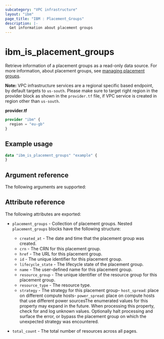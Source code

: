 ```yaml
---
subcategory: "VPC infrastructure"
layout: "ibm"
page_title: "IBM : Placement_Groups"
description: |-
  Get information about placement groups
---
```


# ibm_is_placement_groups

Retrieve information of a placement groups as a read-only data source. For more information, about placement groups, see [managing placement groups](https://cloud.ibm.com/docs/vpc?topic=vpc-managing-placement-group&interface=ui).

**Note:** 
VPC infrastructure services are a regional specific based endpoint, by default targets to `us-south`. Please make sure to target right region in the provider block as shown in the `provider.tf` file, if VPC service is created in region other than `us-south`.

**provider.tf**

```terraform
provider "ibm" {
  region = "eu-gb"
}
```

## Example usage

```terraform
data "ibm_is_placement_groups" "example" {
}
```

## Argument reference

The following arguments are supported:


## Attribute reference

The following attributes are exported:

- `placement_groups` - Collection of placement groups. Nested `placement_groups` blocks have the following structure:
	- `created_at` - The date and time that the placement group was created.
	- `crn` - The CRN for this placement group.
	- `href` - The URL for this placement group.
	- `id` - The unique identifier for this placement group.
	- `lifecycle_state` - The lifecycle state of the placement group.
	- `name` - The user-defined name for this placement group.
	- `resource_group` - The unique identifier of the resource group for this placement group. 
	- `resource_type` - The resource type.
	- `strategy` - The strategy for this placement group- `host_spread`: place on different compute hosts- `power_spread`: place on compute hosts that use different power sourcesThe enumerated values for this property may expand in the future. When processing this property, check for and log unknown values. Optionally halt processing and surface the error, or bypass the placement group on which the unexpected strategy was encountered.

- `total_count` - The total number of resources across all pages.

